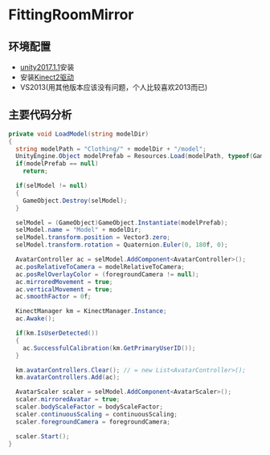 # FittingRoomMirror

## 环境配置
* [unity2017.1.1](https://unity3d.com/cn/get-unity/download/archive)安装
* 安装[Kinect2驱动](https://www.microsoft.com/en-us/download/details.aspx?id=44561)
* VS2013(用其他版本应该没有问题，个人比较喜欢2013而已)

## 主要代码分析
```C#
private void LoadModel(string modelDir)
{
  string modelPath = "Clothing/" + modelDir + "/model";
  UnityEngine.Object modelPrefab = Resources.Load(modelPath, typeof(GameObject));
  if(modelPrefab == null)
    return;

  if(selModel != null) 
  {
    GameObject.Destroy(selModel);
  }

  selModel = (GameObject)GameObject.Instantiate(modelPrefab);
  selModel.name = "Model" + modelDir;
  selModel.transform.position = Vector3.zero;
  selModel.transform.rotation = Quaternion.Euler(0, 180f, 0);

  AvatarController ac = selModel.AddComponent<AvatarController>();
  ac.posRelativeToCamera = modelRelativeToCamera;
  ac.posRelOverlayColor = (foregroundCamera != null);
  ac.mirroredMovement = true;
  ac.verticalMovement = true;
  ac.smoothFactor = 0f;

  KinectManager km = KinectManager.Instance;
  ac.Awake();

  if(km.IsUserDetected())
  {
    ac.SuccessfulCalibration(km.GetPrimaryUserID());
  }

  km.avatarControllers.Clear(); // = new List<AvatarController>();
  km.avatarControllers.Add(ac);

  AvatarScaler scaler = selModel.AddComponent<AvatarScaler>();
  scaler.mirroredAvatar = true;
  scaler.bodyScaleFactor = bodyScaleFactor;
  scaler.continuousScaling = continuousScaling;
  scaler.foregroundCamera = foregroundCamera;

  scaler.Start();
}
